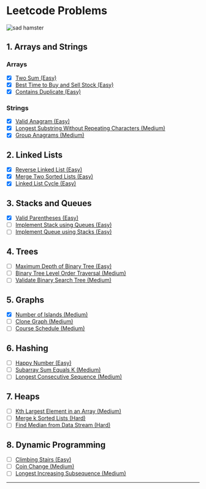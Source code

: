 # Leetcode Problems

![sad hamster](https://ih1.redbubble.net/image.5457619282.3746/st,small,160x160-pad,140x140,f8f8f8.u1.jpg)

## 1. Arrays and Strings

### Arrays
- [x] [Two Sum (Easy)](https://leetcode.com/problems/two-sum/)
- [x] [Best Time to Buy and Sell Stock (Easy)](https://leetcode.com/problems/best-time-to-buy-and-sell-stock/)
- [x] [Contains Duplicate (Easy)](https://leetcode.com/problems/contains-duplicate/)

### Strings
- [x] [Valid Anagram (Easy)](https://leetcode.com/problems/valid-anagram/)
- [x] [Longest Substring Without Repeating Characters (Medium)](https://leetcode.com/problems/longest-substring-without-repeating-characters/)
- [x] [Group Anagrams (Medium)](https://leetcode.com/problems/group-anagrams/)

## 2. Linked Lists
- [x] [Reverse Linked List (Easy)](https://leetcode.com/problems/reverse-linked-list/)
- [x] [Merge Two Sorted Lists (Easy)](https://leetcode.com/problems/merge-two-sorted-lists/)
- [x] [Linked List Cycle (Easy)](https://leetcode.com/problems/linked-list-cycle/)

## 3. Stacks and Queues
- [x] [Valid Parentheses (Easy)](https://leetcode.com/problems/valid-parentheses/)
- [ ] [Implement Stack using Queues (Easy)](https://leetcode.com/problems/implement-stack-using-queues/)
- [ ] [Implement Queue using Stacks (Easy)](https://leetcode.com/problems/implement-queue-using-stacks/)

## 4. Trees
- [ ] [Maximum Depth of Binary Tree (Easy)](https://leetcode.com/problems/maximum-depth-of-binary-tree/)
- [ ] [Binary Tree Level Order Traversal (Medium)](https://leetcode.com/problems/binary-tree-level-order-traversal/)
- [ ] [Validate Binary Search Tree (Medium)](https://leetcode.com/problems/validate-binary-search-tree/)

## 5. Graphs
- [x] [Number of Islands (Medium)](https://leetcode.com/problems/number-of-islands/)
- [ ] [Clone Graph (Medium)](https://leetcode.com/problems/clone-graph/)
- [ ] [Course Schedule (Medium)](https://leetcode.com/problems/course-schedule/)

## 6. Hashing
- [ ] [Happy Number (Easy)](https://leetcode.com/problems/happy-number/)
- [ ] [Subarray Sum Equals K (Medium)](https://leetcode.com/problems/subarray-sum-equals-k/)
- [ ] [Longest Consecutive Sequence (Medium)](https://leetcode.com/problems/longest-consecutive-sequence/)

## 7. Heaps
- [ ] [Kth Largest Element in an Array (Medium)](https://leetcode.com/problems/kth-largest-element-in-an-array/)
- [ ] [Merge k Sorted Lists (Hard)](https://leetcode.com/problems/merge-k-sorted-lists/)
- [ ] [Find Median from Data Stream (Hard)](https://leetcode.com/problems/find-median-from-data-stream/)

## 8. Dynamic Programming
- [ ] [Climbing Stairs (Easy)](https://leetcode.com/problems/climbing-stairs/)
- [ ] [Coin Change (Medium)](https://leetcode.com/problems/coin-change/)
- [ ] [Longest Increasing Subsequence (Medium)](https://leetcode.com/problems/longest-increasing-subsequence/)

---

